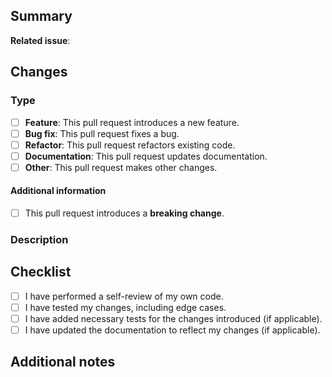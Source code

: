 ## Summary

<!-- 
    Provide an overview of what this pull request aims to address or achieve.
-->

**Related issue**: <!-- Add the issue number in format [#<number>](link) or set to "None" if this is not related to a reported issue. -->

## Changes

### Type

- [ ] **Feature**: This pull request introduces a new feature.
- [ ] **Bug fix**: This pull request fixes a bug.
- [ ] **Refactor**: This pull request refactors existing code.
- [ ] **Documentation**: This pull request updates documentation.
- [ ] **Other**: This pull request makes other changes.

#### Additional information

- [ ] This pull request introduces a **breaking change**.

### Description

<!-- 
    Describe the specific changes made in this pull request, including any technical details or architectural decisions. 

    If applicable, include additional information like screenshots, logs or other data that demonstrate the changes. 
-->

## Checklist

- [ ] I have performed a self-review of my own code.
- [ ] I have tested my changes, including edge cases.
- [ ] I have added necessary tests for the changes introduced (if applicable).
- [ ] I have updated the documentation to reflect my changes (if applicable).

## Additional notes

<!-- 
    Add any additional comments, instructions, or insights about this pull request. 
-->
